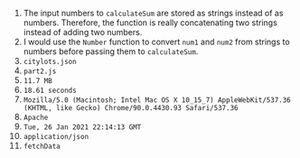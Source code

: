 1. The input numbers to `calculateSum` are stored as strings instead of as numbers. Therefore, the function is really concatenating two strings instead of adding two numbers.
2. I would use the `Number` function to convert `num1` and `num2` from strings to numbers before passing them to `calculateSum`.
3. `citylots.json`
4. `part2.js`
5. `11.7 MB`
6. `18.61 seconds`
7.  `Mozilla/5.0 (Macintosh; Intel Mac OS X 10_15_7) AppleWebKit/537.36 (KHTML, like Gecko) Chrome/90.0.4430.93 Safari/537.36`
8.  `Apache`
9.  `Tue, 26 Jan 2021 22:14:13 GMT`
10. `application/json`
11. `fetchData`